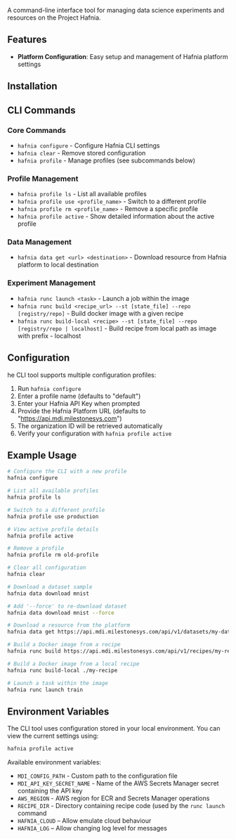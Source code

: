 A command-line interface tool for managing data science experiments and resources on the Project Hafnia.

## Features

- **Platform Configuration**: Easy setup and management of Hafnia platform settings

## Installation

## CLI Commands

### Core Commands

- `hafnia configure` - Configure Hafnia CLI settings
- `hafnia clear` - Remove stored configuration
- `hafnia profile` - Manage profiles (see subcommands below) 

### Profile Management

- `hafnia profile ls` - List all available profiles
- `hafnia profile use <profile_name>` - Switch to a different profile
- `hafnia profile rm <profile_name>` - Remove a specific profile
- `hafnia profile active` - Show detailed information about the active profile

### Data Management

- `hafnia data get <url> <destination>` - Download resource from Hafnia platform to local destination

### Experiment Management

- `hafnia runc launch <task>` - Launch a job within the image
- `hafnia runc build <recipe_url> --st [state_file] --repo [registry/repo]` - Build docker image with a given recipe
- `hafnia runc build-local <recipe> --st [state_file] --repo [registry/repo | localhost]` - Build recipe from local path as image with prefix - localhost

## Configuration

he CLI tool supports multiple configuration profiles:

1. Run `hafnia configure`
2. Enter a profile name (defaults to "default")
3. Enter your Hafnia API Key when prompted
4. Provide the Hafnia Platform URL (defaults to "https://api.mdi.milestonesys.com")
5. The organization ID will be retrieved automatically
6. Verify your configuration with `hafnia profile active`

## Example Usage

```bash
# Configure the CLI with a new profile
hafnia configure

# List all available profiles
hafnia profile ls

# Switch to a different profile
hafnia profile use production

# View active profile details
hafnia profile active

# Remove a profile
hafnia profile rm old-profile

# Clear all configuration
hafnia clear

# Download a dataset sample
hafnia data download mnist

# Add '--force' to re-download dataset
hafnia data download mnist --force

# Download a resource from the platform
hafnia data get https://api.mdi.milestonesys.com/api/v1/datasets/my-dataset ./data

# Build a Docker image from a recipe
hafnia runc build https://api.mdi.milestonesys.com/api/v1/recipes/my-recipe

# Build a Docker image from a local recipe
hafnia runc build-local ./my-recipe

# Launch a task within the image
hafnia runc launch train
```

## Environment Variables

The CLI tool uses configuration stored in your local environment. You can view the current settings using:

```bash
hafnia profile active
```

Available environment variables:

- `MDI_CONFIG_PATH` - Custom path to the configuration file
- `MDI_API_KEY_SECRET_NAME` - Name of the AWS Secrets Manager secret containing the API key
- `AWS_REGION` - AWS region for ECR and Secrets Manager operations
- `RECIPE_DIR` - Directory containing recipe code (used by the `runc launch` command
- `HAFNIA_CLOUD` – Allow emulate cloud behaviour
- `HAFNIA_LOG` – Allow changing log level for messages 